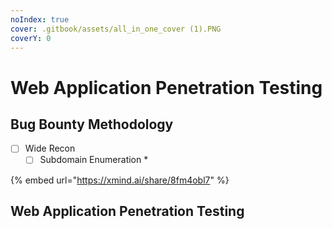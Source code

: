 ```yaml
---
noIndex: true
cover: .gitbook/assets/all_in_one_cover (1).PNG
coverY: 0
---
```


# Web Application Penetration Testing

## Bug Bounty Methodology

* [ ] Wide Recon
  * [ ] Subdomain Enumeration
    *

{% embed url="https://xmind.ai/share/8fm4obl7" %}

## Web Application Penetration Testing

